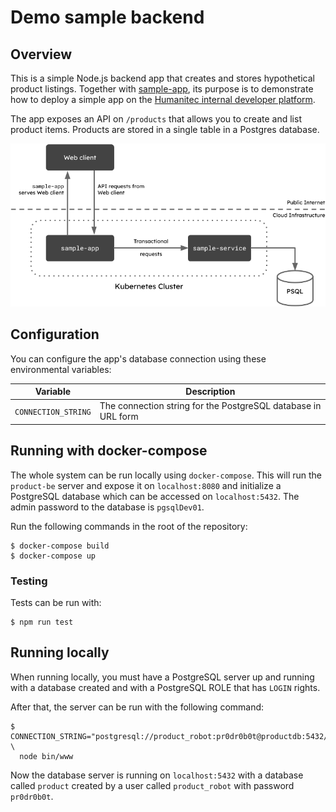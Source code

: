 # Demo sample backend

## Overview

This is a simple Node.js backend app that creates and stores hypothetical product listings. Together with [sample-app](https://github.com/humanitec-tutorials/sample-app), its purpose is to demonstrate how to deploy a simple app on the [Humanitec internal developer platform](https://humanitec.com).

The app exposes an API on `/products` that allows you to create and list product items. Products are stored in a single table in a Postgres database.

![Diagram: Architecture of the Humanitec demo app](docs/architecture.png)

## Configuration

You can configure the app's database connection using these environmental variables:

| Variable | Description |
|--|--|
| `CONNECTION_STRING` | The connection string for the PostgreSQL database in URL form |

## Running with docker-compose

The whole system can be run locally using `docker-compose`. This will run the `product-be` server and expose it on `localhost:8080`
and initialize a PostgreSQL database which can be accessed on `localhost:5432`. The admin password to the database is
`pgsqlDev01`.

Run the following commands in the root of the repository:

```
$ docker-compose build
$ docker-compose up
```

### Testing

Tests can be run with:
```
$ npm run test
```

## Running locally

When running locally, you must have a PostgreSQL server up and running with a database created and with a PostgreSQL ROLE that has `LOGIN` rights.

After that, the server can be run with the following command:

```
$ CONNECTION_STRING="postgresql://product_robot:pr0dr0b0t@productdb:5432/product" \
  node bin/www
```

Now the database server is running on `localhost:5432` with a database called `product` created by a user called `product_robot` with password `pr0dr0b0t`.
